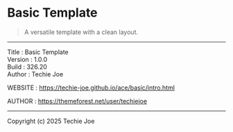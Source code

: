 # Basic Template
> A versatile template with a clean layout.
------------------------------------------------------------------

Title    : Basic Template  
Version  : 1.0.0  
Build    : 326.20  
Author   : Techie Joe  

WEBSITE  : https://techie-joe.github.io/ace/basic/intro.html  

AUTHOR   : https://themeforest.net/user/techiejoe  

------------------------------------------------------------------

Copyright (c) 2025 Techie Joe